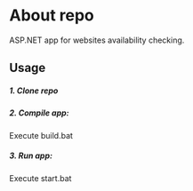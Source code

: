 # About repo
ASP.NET app for websites availability checking.

## Usage 
##### 1. Clone repo
##### 2. Compile app: 
Execute build.bat
##### 3. Run app: 
Execute start.bat